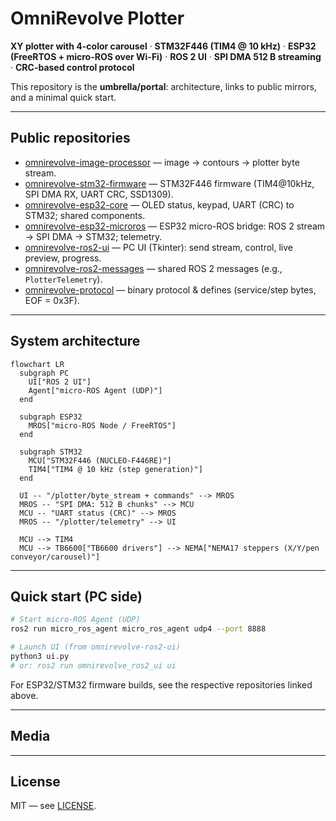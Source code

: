 # OmniRevolve Plotter

**XY plotter with 4-color carousel** · **STM32F446 (TIM4 @ 10 kHz)** · **ESP32 (FreeRTOS + micro-ROS over Wi-Fi)** · **ROS 2 UI** · **SPI DMA 512 B streaming** · **CRC-based control protocol**

This repository is the **umbrella/portal**: architecture, links to public mirrors, and a minimal quick start.

---

## Public repositories

- [omnirevolve-image-processor](https://github.com/omnirevolve/omnirevolve-image-processor) — image → contours → plotter byte stream.
- [omnirevolve-stm32-firmware](https://github.com/omnirevolve/omnirevolve-stm32-firmware) — STM32F446 firmware (TIM4@10kHz, SPI DMA RX, UART CRC, SSD1309).
- [omnirevolve-esp32-core](https://github.com/omnirevolve/omnirevolve-esp32-core) — OLED status, keypad, UART (CRC) to STM32; shared components.
- [omnirevolve-esp32-microros](https://github.com/omnirevolve/omnirevolve-esp32-microros) — ESP32 micro-ROS bridge: ROS 2 stream → SPI DMA → STM32; telemetry.
- [omnirevolve-ros2-ui](https://github.com/omnirevolve/omnirevolve-ros2-ui) — PC UI (Tkinter): send stream, control, live preview, progress.
- [omnirevolve-ros2-messages](https://github.com/omnirevolve/omnirevolve-ros2-messages) — shared ROS 2 messages (e.g., `PlotterTelemetry`).
- [omnirevolve-protocol](https://github.com/omnirevolve/omnirevolve-protocol) — binary protocol & defines (service/step bytes, EOF = 0x3F).

---

## System architecture

```mermaid
flowchart LR
  subgraph PC
    UI["ROS 2 UI"]
    Agent["micro-ROS Agent (UDP)"]
  end

  subgraph ESP32
    MROS["micro-ROS Node / FreeRTOS"]
  end

  subgraph STM32
    MCU["STM32F446 (NUCLEO-F446RE)"]
    TIM4["TIM4 @ 10 kHz (step generation)"]
  end

  UI -- "/plotter/byte_stream + commands" --> MROS
  MROS -- "SPI DMA: 512 B chunks" --> MCU
  MCU -- "UART status (CRC)" --> MROS
  MROS -- "/plotter/telemetry" --> UI

  MCU --> TIM4
  MCU --> TB6600["TB6600 drivers"] --> NEMA["NEMA17 steppers (X/Y/pen conveyor/carousel)"]
```

---

## Quick start (PC side)

```bash
# Start micro-ROS Agent (UDP)
ros2 run micro_ros_agent micro_ros_agent udp4 --port 8888

# Launch UI (from omnirevolve-ros2-ui)
python3 ui.py
# or: ros2 run omnirevolve_ros2_ui ui
```

For ESP32/STM32 firmware builds, see the respective repositories linked above.

---

## Media

---

## License

MIT — see [LICENSE](LICENSE).
